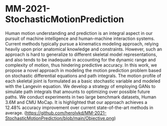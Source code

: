 # MM-2021-StochasticMotionPrediction
Human motion understanding and prediction is an integral aspect in our pursuit of machine intelligence and human-machine interaction systems. Current methods typically pursue a kinematics modeling approach, relying heavily upon prior anatomical knowledge and constraints. However, such an approach is hard to generalize to different skeletal model representations, and also tends to be inadequate in accounting for the dynamic range and complexity of motion, thus hindering predictive accuracy. In this work, we propose a novel approach in modeling the motion prediction problem  based on stochastic differential equations and path integrals. The motion profile of each skeletal joint is formulated as a basic stochastic variable and modeled with the Langevin equation. We develop a strategy of employing GANs to simulate path integrals that amounts to optimizing over possible future paths. We conduct experiments in two large benchmark datasets, Human 3.6M and CMU MoCap. It is highlighted that our approach achieves a 12.48% accuracy improvement over current state-of-the-art methods in average.
(https://github.com/herolvkd/MM-2021-StochasticMotionPrediction/blob/main/Objective.png)
